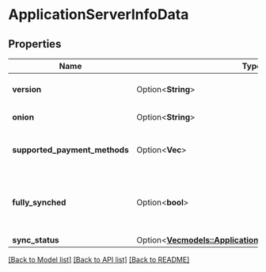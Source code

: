 # ApplicationServerInfoData

## Properties

Name | Type | Description | Notes
------------ | ------------- | ------------- | -------------
**version** | Option<**String**> | BTCPay Server version | [optional]
**onion** | Option<**String**> | The Tor hostname | [optional]
**supported_payment_methods** | Option<**Vec<String>**> | The payment methods this server supports | [optional]
**fully_synched** | Option<**bool**> | True if the instance is fully synchronized, according to NBXplorer | [optional]
**sync_status** | Option<[**Vec<models::ApplicationServerInfoSyncStatusData>**](ApplicationServerInfoSyncStatusData.md)> |  | [optional]

[[Back to Model list]](../README.md#documentation-for-models) [[Back to API list]](../README.md#documentation-for-api-endpoints) [[Back to README]](../README.md)



